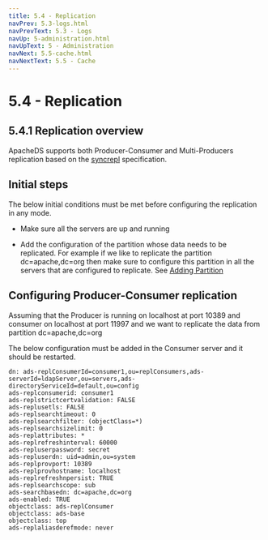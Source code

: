 ```yaml
---
title: 5.4 - Replication
navPrev: 5.3-logs.html
navPrevText: 5.3 - Logs
navUp: 5-administration.html
navUpText: 5 - Administration
navNext: 5.5-cache.html
navNextText: 5.5 - Cache
---
```


# 5.4 - Replication

## 5.4.1 Replication overview

ApacheDS supports both Producer-Consumer and Multi-Producers replication based on the [syncrepl](http://tools.ietf.org/html/rfc4533) specification.

## Initial steps

The below initial conditions must be met before configuring the replication in any mode.

* Make sure all the servers are up and running

* Add the configuration of the partition whose data needs to be replicated.
  For example if we like to replicate the partition dc=apache,dc=org then
  make sure to configure this partition in all the servers that are configured to replicate.
  See [Adding Partition](../basic-ug/1.4.3-adding-partition.md)
 

## Configuring Producer-Consumer replication

Assuming that the Producer is running on localhost at port 10389 and consumer on localhost at port 11997 and we want to
replicate the data from partition dc=apache,dc=org

The below configuration must be added in the Consumer server and it should be restarted.

	dn: ads-replConsumerId=consumer1,ou=replConsumers,ads-serverId=ldapServer,ou=servers,ads-directoryServiceId=default,ou=config
	ads-replconsumerid: consumer1
	ads-replstrictcertvalidation: FALSE
	ads-replusetls: FALSE
	ads-replsearchtimeout: 0
	ads-replsearchfilter: (objectClass=*)
	ads-replsearchsizelimit: 0
	ads-replattributes: *
	ads-replrefreshinterval: 60000
	ads-repluserpassword: secret
	ads-repluserdn: uid=admin,ou=system
	ads-replprovport: 10389
	ads-replprovhostname: localhost
	ads-replrefreshnpersist: TRUE
	ads-replsearchscope: sub
	ads-searchbasedn: dc=apache,dc=org
	ads-enabled: TRUE
	objectclass: ads-replConsumer
	objectclass: ads-base
	objectclass: top
	ads-replaliasderefmode: never
 
